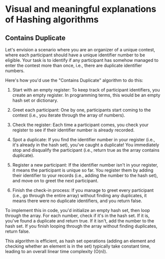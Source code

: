 # Visual and meaningful explanations of Hashing algorithms

## Contains Duplicate

Let's envision a scenario where you are an organizer of a unique contest, where each participant should have a unique identifier number to be eligible. Your task is to identify if any participant has somehow managed to enter the contest more than once, i.e., there are duplicate identifier numbers.

Here's how you'd use the "Contains Duplicate" algorithm to do this:

1. Start with an empty register: To keep track of participant identifiers, you create an empty register. In programming terms, this would be an empty hash set or dictionary.

2. Greet each participant: One by one, participants start coming to the contest (i.e., you iterate through the array of numbers).

3. Check the register: Each time a participant comes, you check your register to see if their identifier number is already recorded.

4. Spot a duplicate: If you find the identifier number in your register (i.e., it's already in the hash set), you've caught a duplicate! You immediately stop and disqualify the participant (i.e., return true as the array contains duplicate).

5. Register a new participant: If the identifier number isn't in your register, it means the participant is unique so far. You register them by adding their identifier to your records (i.e., adding the number to the hash set), and move on to greet the next participant.

6. Finish the check-in process: If you manage to greet every participant (i.e., go through the entire array) without finding any duplicates, it means there were no duplicate identifiers, and you return false.

To implement this in code, you'd initialize an empty hash set, then loop through the array. For each number, check if it's in the hash set. If it is, you've found a duplicate and return true. If it isn't, add the number to the hash set. If you finish looping through the array without finding duplicates, return false.

This algorithm is efficient, as hash set operations (adding an element and checking whether an element is in the set) typically take constant time, leading to an overall linear time complexity (O(n)).
